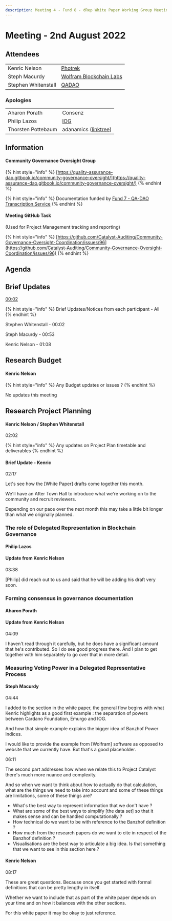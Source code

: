 ```yaml
---
description: Meeting 4 - Fund 8 - dRep White Paper Working Group Meeting
---
```


# Meeting - 2nd August 2022

## Attendees

|                     |                                                                   |
| ------------------- | ----------------------------------------------------------------- |
| Kenric Nelson       | [Photrek](https://photrek.world/)                                 |
| Steph Macurdy       | [Wolfram Blockchain Labs](https://www.wolframblockchainlabs.com/) |
| Stephen Whitenstall | [QADAO](https://quality-assurance-dao.github.io/)                 |

### Apologies

|                    |                                                     |
| ------------------ | --------------------------------------------------- |
| Aharon Porath      | Consenz                                             |
| Philip Lazos       | [IOG](https://iohk.io/jp/team/philip-lazos)         |
| Thorsten Pottebaum | adanamics ([linktree](https://linktr.ee/adanamics)) |

## Information

#### Community Governance Oversight Group

{% hint style="info" %}
[https://quality-assurance-dao.gitbook.io/community-governance-oversight/](https://quality-assurance-dao.gitbook.io/community-governance-oversight/)
{% endhint %}

{% hint style="info" %}
Documentation funded by [Fund 7 - QA-DAO Transcription Service](https://cardano.ideascale.com/c/idea/383492)
{% endhint %}

#### Meeting GitHub Task

(Used for Project Management tracking and reporting)

{% hint style="info" %}
[https://github.com/Catalyst-Auditing/Community-Governance-Oversight-Coordination/issues/96](https://github.com/Catalyst-Auditing/Community-Governance-Oversight-Coordination/issues/96)
{% endhint %}

## Agenda

## Brief Updates

[00:02](https://youtu.be/vXErKcmM-iE?t=2)

{% hint style="info" %}
Brief Updates/Notices from each participant - All
{% endhint %}

Stephen Whitenstall - 00:02

Steph Macurdy - 00:53

Kenric Nelson - 01:08

## Research Budget <a href="#docs-internal-guid-1cbf57a2-7fff-27b5-ef9b-9e017b4e1302" id="docs-internal-guid-1cbf57a2-7fff-27b5-ef9b-9e017b4e1302"></a>

#### Kenric Nelson <a href="#docs-internal-guid-1cbf57a2-7fff-27b5-ef9b-9e017b4e1302" id="docs-internal-guid-1cbf57a2-7fff-27b5-ef9b-9e017b4e1302"></a>

{% hint style="info" %}
Any Budget updates or issues ?
{% endhint %}

No updates this meeting

## Research Project Planning <a href="#docs-internal-guid-097619fc-7fff-df05-dc0c-dc8e89dc646e" id="docs-internal-guid-097619fc-7fff-df05-dc0c-dc8e89dc646e"></a>

#### Kenric Nelson / Stephen Whitenstall <a href="#docs-internal-guid-097619fc-7fff-df05-dc0c-dc8e89dc646e" id="docs-internal-guid-097619fc-7fff-df05-dc0c-dc8e89dc646e"></a>

02:02

{% hint style="info" %}
Any updates on Project Plan timetable and deliverables
{% endhint %}

#### Brief Update - Kenric

02:17

Let's see how the \[White Paper] drafts come together this month.

We'll have an After Town Hall to introduce what we're working on to the community and recruit reviewers.

Depending on our pace over the next month this may take a little bit longer than what we originally planned.

### The role of Delegated Representation in Blockchain Governance <a href="#docs-internal-guid-9f80fe74-7fff-67a0-e68e-ff9a3a64c4a9" id="docs-internal-guid-9f80fe74-7fff-67a0-e68e-ff9a3a64c4a9"></a>

#### Philip Lazos

#### Update from Kenric Nelson

03:38

\[Philip] did reach out to us and said that he will be adding his draft very soon.

### Forming consensus in governance documentation <a href="#docs-internal-guid-ca918fbf-7fff-af6c-da82-224d107f84fd" id="docs-internal-guid-ca918fbf-7fff-af6c-da82-224d107f84fd"></a>

#### Aharon Porath

#### Update from Kenric Nelson

04:09

I haven't read through it carefully, but he does have a significant amount that he's contributed. So I do see good progress there. And I plan to get together with him separately to go over that in more detail.

### Measuring Voting Power in a Delegated Representative Process <a href="#docs-internal-guid-f59c4f95-7fff-075a-8c98-a1f19b086bfb" id="docs-internal-guid-f59c4f95-7fff-075a-8c98-a1f19b086bfb"></a>

#### Steph Macurdy

04:44

I added to the section in the white paper, the general flow begins with what Kenric highlights as a good first example : the separation of powers between Cardano Foundation, Emurgo and IOG.

And how that simple example explains the bigger idea of Banzhof Power Indices.

I would like to provide the example from \[Wolfram] software as opposed to website that we currently have. But that's a good placeholder.

06:11

The second part addresses how when we relate this to Project Catalyst there's much more nuance and complexity.

And so when we want to think about how to actually do that calculation, what are the things we need to take into account and some of these things are limitations, some of these things are?

* What's the best way to represent information that we don't have ?
* What are some of the best ways to simplify \[the data set] so that it makes sense and can be handled computationally ?
* How technical do we want to be with reference to the Banzhof definition ?
* How much from the research papers do we want to cite in respect of the Banzhof definition ?
* Visualisations are the best way to articulate a big idea. Is that something that we want to see in this section here ?

#### Kenric Nelson

08:17

These are great questions. Because once you get started with formal definitions that can be pretty lengthy in itself.&#x20;

Whether we want to include that as part of the white paper depends on your time and on how it balances with the other sections.&#x20;

For this white paper it may be okay to just reference.&#x20;

